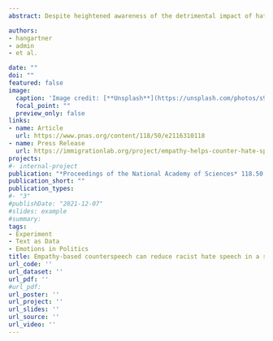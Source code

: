 ```yaml
---
abstract: Despite heightened awareness of the detrimental impact of hate speech on social media platforms on affected communities and public discourse, there is little consensus on approaches to mitigate it. While content moderation—either by governments or social media companies—can curb online hostility, such policies may suppress valuable as well as illicit speech and might disperse rather than reduce hate speech. As an alternative strategy, an increasing number of international and nongovernmental organizations (INGOs) are employing counterspeech to confront and reduce online hate speech. Despite their growing popularity, there is scant experimental evidence on the effectiveness and design of counterspeech strategies (in the public domain). Modeling our interventions on current INGO practice,we randomly assign Englishspeaking Twitter users who have sent messages containing xenophobic (or racist) hate speech to one of three counterspeech strategies—empathy, warning of consequences, and humor—or a control group. Our intention-to-treat analysis of 1,350 Twitter users shows that empathy-based counterspeech messages can increase the retrospective deletion of xenophobic hate speech by 0.2 SD and reduce the prospective creation of xenophobic hate speech over a 4-wk follow-up period by 0.1 SD.We find, however, no consistent effects for strategies using humor or warning of consequences. Together, these results advance our understanding of the central role of empathy in reducing exclusionary behavior and inform the design of future counterspeech interventions.

authors:
- hangartner
- admin
- et al.

date: ""
doi: ""
featured: false
image:
  caption: 'Image credit: [**Unsplash**](https://unsplash.com/photos/s9CC2SKySJM)'
  focal_point: ""
  preview_only: false
links:
- name: Article
  url: https://www.pnas.org/content/118/50/e2116310118
- name: Press Release
  url: https://immigrationlab.org/project/empathy-helps-counter-hate-speech/
projects:
#- internal-project
publication: "*Proceedings of the National Academy of Sciences* 118.50 (2021)"
publication_short: ""
publication_types:
#- "3"
#publishDate: "2021-12-07"
#slides: example
#summary: 
tags: 
- Experiment
- Text as Data
- Emotions in Politics
title: Empathy-based counterspeech can reduce racist hate speech in a social media field experiment
url_code: ''
url_dataset: ''
url_pdf: ''
#url_pdf: 
url_poster: ''
url_project: ''
url_slides: ''
url_source: ''
url_video: ''
---
```


